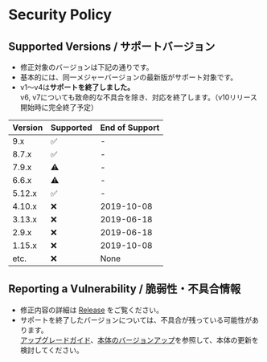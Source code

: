# Security Policy

## Supported Versions / サポートバージョン

- 修正対象のバージョンは下記の通りです。
- 基本的には、同一メジャーバージョンの最新版がサポート対象です。
- v1～v4は**サポートを終了しました。**  
v6, v7についても致命的な不具合を除き、対応を終了します。（v10リリース開始時に完全終了予定）

| Version | Supported          | End of Support |
| ------- | ------------------ |----------------|
| 9.x     | :white_check_mark: |-               |
| 8.7.x   | :white_check_mark: |-               |
| 7.9.x   | :warning:          |-               |
| 6.6.x   | :warning:          |-               |
| 5.12.x  | :white_check_mark: |-               |
| 4.10.x  | :x:                |2019-10-08      |
| 3.13.x  | :x:                |2019-06-18      |
| 2.9.x   | :x:                |2019-06-18      |
| 1.15.x  | :x:                |2019-10-08      |
| etc.    | :x:                |None            |

## Reporting a Vulnerability / 脆弱性・不具合情報

- 修正内容の詳細は [Release](../../releases) をご覧ください。
- サポートを終了したバージョンについては、不具合が残っている可能性があります。  
[アップグレードガイド](../../wiki/MigrationGuide)、[本体のバージョンアップ](../../wiki/HowToUpdate)を参照して、本体の更新を検討してください。
